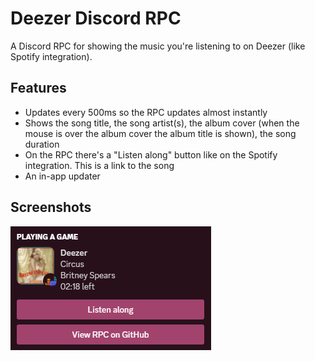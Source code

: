 # Deezer Discord RPC

A Discord RPC for showing the music you're listening to on Deezer (like Spotify integration).

## Features

* Updates every 500ms so the RPC updates almost instantly
* Shows the song title, the song artist(s), the album cover (when the mouse is over the album cover the album title is shown), the song duration
* On the RPC there's a "Listen along" button like on the Spotify integration. This is a link to the song
* An in-app updater

## Screenshots

![RPC on profile](screenshots/rpc_on_profile.png)
